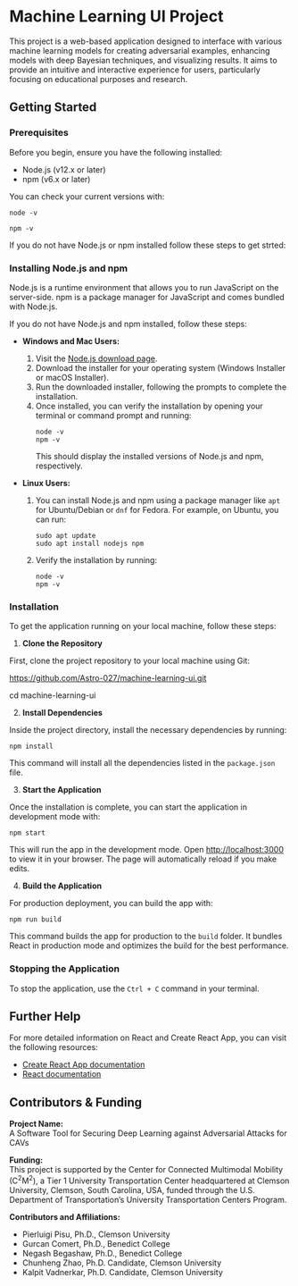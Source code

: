 # Machine Learning UI Project

This project is a web-based application designed to interface with various machine learning models for creating adversarial examples, enhancing models with deep Bayesian techniques, and visualizing results. It aims to provide an intuitive and interactive experience for users, particularly focusing on educational purposes and research.

## Getting Started

### Prerequisites

Before you begin, ensure you have the following installed:
- Node.js (v12.x or later)
- npm (v6.x or later)

You can check your current versions with:

`node -v`

`npm -v`

If you do not have Node.js or npm installed follow these steps to get strted:

### Installing Node.js and npm

Node.js is a runtime environment that allows you to run JavaScript on the server-side. npm is a package manager for JavaScript and comes bundled with Node.js.

If you do not have Node.js and npm installed, follow these steps:

- **Windows and Mac Users:**
  1. Visit the [Node.js download page](https://nodejs.org/en/download/).
  2. Download the installer for your operating system (Windows Installer or macOS Installer).
  3. Run the downloaded installer, following the prompts to complete the installation.
  4. Once installed, you can verify the installation by opening your terminal or command prompt and running:
     ```
     node -v
     npm -v
     ```
     This should display the installed versions of Node.js and npm, respectively.

- **Linux Users:**
  1. You can install Node.js and npm using a package manager like `apt` for Ubuntu/Debian or `dnf` for Fedora. For example, on Ubuntu, you can run:
     ```
     sudo apt update
     sudo apt install nodejs npm
     ```
  2. Verify the installation by running:
     ```
     node -v
     npm -v
     ```


### Installation

To get the application running on your local machine, follow these steps:

1. **Clone the Repository**

First, clone the project repository to your local machine using Git:

https://github.com/Astro-027/machine-learning-ui.git

cd machine-learning-ui


2. **Install Dependencies**

Inside the project directory, install the necessary dependencies by running:

`npm install`

This command will install all the dependencies listed in the `package.json` file.

3. **Start the Application**

Once the installation is complete, you can start the application in development mode with:

`npm start`

This will run the app in the development mode. Open [http://localhost:3000](http://localhost:3000) to view it in your browser. The page will automatically reload if you make edits.

4. **Build the Application**

For production deployment, you can build the app with:

`npm run build`


This command builds the app for production to the `build` folder. It bundles React in production mode and optimizes the build for the best performance.

### Stopping the Application

To stop the application, use the `Ctrl + C` command in your terminal.

## Further Help

For more detailed information on React and Create React App, you can visit the following resources:
- [Create React App documentation](https://facebook.github.io/create-react-app/docs/getting-started)
- [React documentation](https://reactjs.org/)

<h2>Contributors &amp; Funding</h2>

<p><strong>Project Name:</strong><br>
A Software Tool for Securing Deep Learning against Adversarial Attacks for CAVs</p>

<p><strong>Funding:</strong><br>
This project is supported by the Center for Connected Multimodal Mobility (C<sup>2</sup>M<sup>2</sup>), a Tier 1 University Transportation Center headquartered at Clemson University, Clemson, South Carolina, USA, funded through the U.S. Department of Transportation’s University Transportation Centers Program.</p>

<p><strong>Contributors and Affiliations:</strong></p>
<ul>
  <li>Pierluigi Pisu, Ph.D., Clemson University</li>
  <li>Gurcan Comert, Ph.D., Benedict College</li>
  <li>Negash Begashaw, Ph.D., Benedict College</li>
  <li>Chunheng Zhao, Ph.D. Candidate, Clemson University</li>
  <li>Kalpit Vadnerkar, Ph.D. Candidate, Clemson University</li>
</ul>

<!-- ## Contributing

We welcome contributions from the community. Please read our contributing guidelines before making a pull request.

## License

This project is licensed under the MIT License - see the [LICENSE.md](LICENSE.md) file for details. -->
